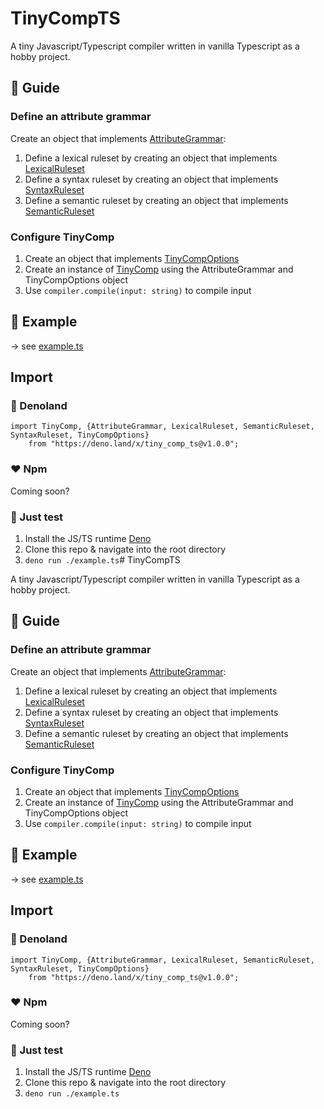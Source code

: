 # TinyCompTS

A tiny Javascript/Typescript compiler written in vanilla Typescript as a hobby project.

## 📖 Guide

### Define an attribute grammar

Create an object that implements [AttributeGrammar](/ts/attributeGrammar/attributeGrammar.ts):

1. Define a lexical ruleset by creating an object that implements [LexicalRuleset](/ts/attributeGrammar/lexicalRuleset.ts)
2. Define a syntax ruleset by creating an object that implements [SyntaxRuleset](/ts/attributeGrammar/syntaxRuleset.ts)
3. Define a semantic ruleset by creating an object that implements [SemanticRuleset](/ts/attributeGrammar/semanticRuleset.ts)

### Configure TinyComp

1. Create an object that implements [TinyCompOptions](/ts/TinyComp.ts)
2. Create an instance of [TinyComp](/ts/TinyComp.ts) using the AttributeGrammar and TinyCompOptions object
3. Use `compiler.compile(input: string)` to compile input

## 📔 Example 

→ see [example.ts](/ts/example.ts)

## Import

### 🦖 Denoland

```
import TinyComp, {AttributeGrammar, LexicalRuleset, SemanticRuleset, SyntaxRuleset, TinyCompOptions} 
    from "https://deno.land/x/tiny_comp_ts@v1.0.0";
```

### ❤️ Npm

Coming soon?

### 🧪 Just test

1. Install the JS/TS runtime [Deno](https://deno.land/)
2. Clone this repo & navigate into the root directory
3. ```deno run ./example.ts```# TinyCompTS

A tiny Javascript/Typescript compiler written in vanilla Typescript as a hobby project.

## 📖 Guide

### Define an attribute grammar

Create an object that implements [AttributeGrammar](/ts/attributeGrammar/attributeGrammar.ts):

1. Define a lexical ruleset by creating an object that implements [LexicalRuleset](/ts/attributeGrammar/lexicalRuleset.ts)
2. Define a syntax ruleset by creating an object that implements [SyntaxRuleset](/ts/attributeGrammar/syntaxRuleset.ts)
3. Define a semantic ruleset by creating an object that implements [SemanticRuleset](/ts/attributeGrammar/semanticRuleset.ts)

### Configure TinyComp

1. Create an object that implements [TinyCompOptions](/ts/TinyComp.ts)
2. Create an instance of [TinyComp](/ts/TinyComp.ts) using the AttributeGrammar and TinyCompOptions object
3. Use `compiler.compile(input: string)` to compile input

## 📔 Example 

→ see [example.ts](/ts/example.ts)

## Import

### 🦖 Denoland

```
import TinyComp, {AttributeGrammar, LexicalRuleset, SemanticRuleset, SyntaxRuleset, TinyCompOptions} 
    from "https://deno.land/x/tiny_comp_ts@v1.0.0";
```

### ❤️ Npm

Coming soon?

### 🧪 Just test

1. Install the JS/TS runtime [Deno](https://deno.land/)
2. Clone this repo & navigate into the root directory
3. ```deno run ./example.ts```